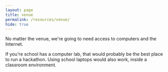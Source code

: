 ```yaml
---
layout: page
title: venue
permalink: /resources/venue/
hide: true
---
```


No matter the venue, we're going to need access to computers and the Internet.

If you're school has a computer lab, that would probably be the best place to run a hackathon. Using school laptops would also work, inside a classroom environment.